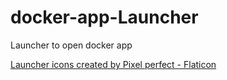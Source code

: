 # docker-app-Launcher
Launcher to open docker app

<a href="https://www.flaticon.com/free-icons/launcher" title="launcher icons">Launcher icons created by Pixel perfect - Flaticon</a>

